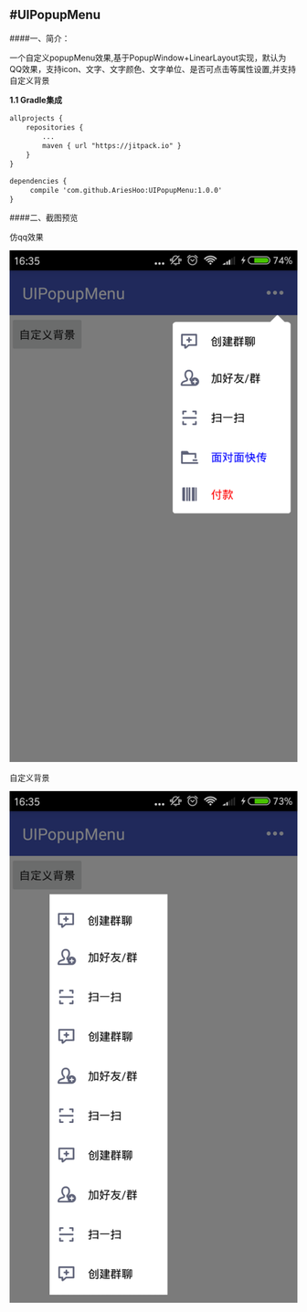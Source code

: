 #UIPopupMenu
--------------------------
####一、简介：

一个自定义popupMenu效果,基于PopupWindow+LinearLayout实现，默认为QQ效果，支持icon、文字、文字颜色、文字单位、是否可点击等属性设置,并支持自定义背景

**1.1 Gradle集成**

```
allprojects {
    repositories {
        ...
        maven { url "https://jitpack.io" }
    }
}
```

```
dependencies {
     compile 'com.github.AriesHoo:UIPopupMenu:1.0.0'
}
```

####二、截图预览

仿qq效果

![](https://github.com/AriesHoo/UIPopupMenu/blob/master/screenshot/00.png)

自定义背景

![](https://github.com/AriesHoo/UIPopupMenu/blob/master/screenshot/01.png)

